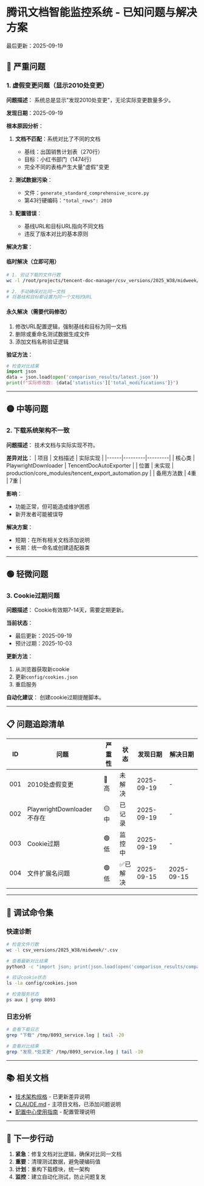 # 腾讯文档智能监控系统 - 已知问题与解决方案

最后更新：2025-09-19

## 🔴 严重问题

### 1. 虚假变更问题（显示2010处变更）

**问题描述**：
系统总是显示"发现2010处变更"，无论实际变更数量多少。

**发现日期**：2025-09-19

**根本原因分析**：
1. **文档不匹配**：系统对比了不同的文档
   - 基线：出国销售计划表（270行）
   - 目标：小红书部门（1474行）
   - 完全不同的表格产生大量"虚假"变更

2. **测试数据污染**：
   - 文件：`generate_standard_comprehensive_score.py`
   - 第43行硬编码：`"total_rows": 2010`

3. **配置错误**：
   - 基线URL和目标URL指向不同文档
   - 违反了版本对比的基本原则

**解决方案**：

#### 临时解决（立即可用）
```bash
# 1. 验证下载的文件行数
wc -l /root/projects/tencent-doc-manager/csv_versions/2025_W38/midweek/*.csv

# 2. 手动确保对比同一文档
# 将基线和目标都设置为同一个文档的URL
```

#### 永久解决（需要代码修改）
1. 修改URL配置逻辑，强制基线和目标为同一文档
2. 删除或重命名测试数据生成文件
3. 添加文档名称验证逻辑

**验证方法**：
```python
# 检查对比结果
import json
data = json.load(open('comparison_results/latest.json'))
print(f"实际修改数: {data['statistics']['total_modifications']}")
```

---

## 🟡 中等问题

### 2. 下载系统架构不一致

**问题描述**：
技术文档与实际实现不符。

**差异对比**：
| 项目 | 文档描述 | 实际实现 |
|------|---------|---------|
| 核心类 | PlaywrightDownloader | TencentDocAutoExporter |
| 位置 | 未实现 | production/core_modules/tencent_export_automation.py |
| 备用方法数 | 4重 | 7重 |

**影响**：
- 功能正常，但可能造成维护困惑
- 新开发者可能被误导

**解决方案**：
- 短期：在所有相关文档添加说明
- 长期：统一命名或创建适配器类

---

## 🟢 轻微问题

### 3. Cookie过期问题

**问题描述**：
Cookie有效期7-14天，需要定期更新。

**当前状态**：
- 最后更新：2025-09-19
- 预计过期：2025-10-03

**更新方法**：
1. 从浏览器获取新cookie
2. 更新`config/cookies.json`
3. 重启服务

**自动化建议**：
创建cookie过期提醒脚本。

---

## 📋 问题追踪清单

| ID | 问题 | 严重性 | 状态 | 发现日期 | 解决日期 |
|----|------|--------|------|---------|---------|
| 001 | 2010处虚假变更 | 🔴高 | 未解决 | 2025-09-19 | - |
| 002 | PlaywrightDownloader不存在 | 🟡中 | 已记录 | 2025-09-19 | - |
| 003 | Cookie过期 | 🟢低 | 监控中 | 2025-09-19 | - |
| 004 | 文件扩展名问题 | 🟢低 | ✅已解决 | 2025-09-15 | 2025-09-15 |

---

## 🔧 调试命令集

### 快速诊断
```bash
# 检查文件行数
wc -l csv_versions/2025_W38/midweek/*.csv

# 查看最新对比结果
python3 -c "import json; print(json.load(open('comparison_results/comparison_20250919_144420.json'))['statistics'])"

# 验证cookie状态
ls -la config/cookies.json

# 检查服务状态
ps aux | grep 8093
```

### 日志分析
```bash
# 查看下载日志
grep "下载" /tmp/8093_service.log | tail -20

# 查看对比结果
grep "发现.*处变更" /tmp/8093_service.log | tail -10
```

---

## 📚 相关文档

- [技术架构规格](specifications/01-腾讯文档下载完全技术架构规格.md) - 已更新差异说明
- [CLAUDE.md](../CLAUDE.md) - 主项目文档，已添加问题说明
- [配置中心使用指南](配置中心使用指南.md) - 配置管理说明

---

## 🚀 下一步行动

1. **紧急**：修复文档对比逻辑，确保对比同一文档
2. **重要**：清理测试数据，避免硬编码值
3. **计划**：重构下载模块，统一架构
4. **监控**：建立自动化测试，防止问题复发